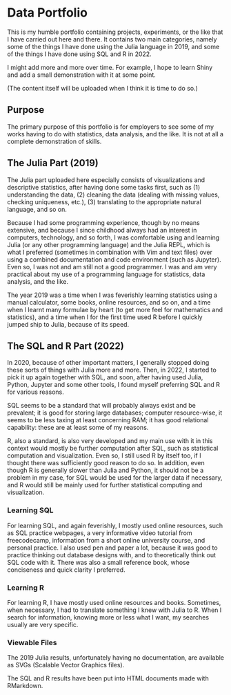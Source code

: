 # Data Portfolio
This is my humble portfolio containing projects, experiments, or the like that I
have carried out here and there. It contains two main categories, namely some of
the things I have done using the Julia language in 2019, and some of the things
I have done using SQL and R in 2022. 

I might add more and more over time. For example, I hope to learn Shiny and add
a small demonstration with it at some point.

(The content itself will be uploaded when I think it is time to do so.)

## Purpose
The primary purpose of this portfolio is for employers to see some of my works
having to do with statistics, data analysis, and the like. It is not at all a
complete demonstration of skills.

## The Julia Part (2019)
The Julia part uploaded here especially consists of visualizations and descriptive
statistics, after having done some tasks first, such as (1) understanding the
data, (2) cleaning the data (dealing with missing values, checking uniqueness,
etc.), (3) translating to the appropriate natural language, and so on.

Because I had some programming experience, though by no means extensive, and
because I since childhood always had an interest in computers, technology,
and so forth, I was comfortable using and learning Julia (or any other 
programming language) and the Julia REPL, which is what I preferred 
(sometimes in combination with Vim and text files) over using a combined
documentation and code environment (such as Jupyter). Even so, I was not and
am still not a good programmer. I was and am very practical about my use of
a programming language for statistics, data analysis, and the like.

The year 2019 was a time when I was feverishly learning statistics using
a manual calculator, some books, online resources, and so on, and a time
when I learnt many formulae by heart (to get more feel for mathematics and 
statistics), and a time when I for the first time used R before I quickly
jumped ship to Julia, because of its speed.

## The SQL and R Part (2022)
In 2020, because of other important matters, I generally stopped doing these
sorts of things with Julia more and more. Then, in 2022, I started to pick it
up again together with SQL, and soon, after having used Julia, Python,
Jupyter and some other tools, I found myself preferring SQL and R for various 
reasons.

SQL seems to be a standard that will probably always exist and be prevalent;
it is good for storing large databases; computer resource-wise, it seems to
be less taxing at least concerning RAM; it has good relational capability:
these are at least some of my reasons.

R, also a standard, is also very developed and my main use with it in this
context would mostly be further computation after SQL, such as statistical
computation and visualization. Even so, I still used R by itself too, if I
thought there was sufficiently good reason to do so. In addition, even though
R is generally slower than Julia and Python, it should not be a problem in
my case, for SQL would be used for the larger data if necessary, and R would
still be mainly used for further statistical computing and visualization.

### Learning SQL
For learning SQL, and again feverishly, I mostly used online resources, 
such as SQL practice webpages, a very informative video tutorial from
freecodecamp, information from a short online university course, and
personal practice. I also used pen and paper a lot, because it was good
to practice thinking out database designs with, and to theoretically
think out SQL code with it. There was also a small reference book, 
whose conciseness and quick clarity I preferred.

### Learning R
For learning R, I have mostly used online resources and books. Sometimes,
when necessary, I had to translate something I knew with Julia to R. When
I search for information, knowing more or less what I want, my searches
usually are very specific.

### Viewable Files
The 2019 Julia results, unfortunately having no documentation, are available
as SVGs (Scalable Vector Graphics files).

The SQL and R results have been put into HTML documents made with RMarkdown.
